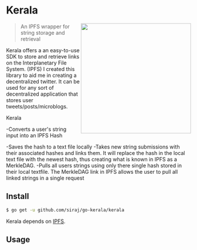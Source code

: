 # Kerala



<img align="right" height="300" src="http://bestclipartblog.com/clipart-pics/palm-tree-clip-art-5.gif">

> An IPFS wrapper for string storage and retrieval 

Kerala offers a an easy-to-use SDK to store and retrieve links on the Interplanetary File System. (IPFS) I created this library to aid me in creating a decentralized twitter. It can be used for any sort of decentralized application that stores user tweets/posts/microblogs.

Kerala

-Converts a user's string input into an IPFS Hash

-Saves the hash to a text file locally
-Takes new string submissions with their associated hashes and links them. It will replace the hash in the local text file with the newest hash, thus creating what is known in IPFS as a MerkleDAG. 
-Pulls all users strings using only there single hash stored in their local textfile. The MerkleDAG link in IPFS allows the user to pull all linked strings in a single request

## Install

```sh
$ go get -u github.com/siraj/go-kerala/kerala
```

Kerala depends on [IPFS](https://github.com/jbenet/go-ipfs). 

## Usage

